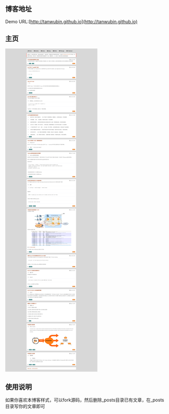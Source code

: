 ## 博客地址

Demo URL:[http://tanwubin.github.io](http://tanwubin.github.io)

## 主页

![](/upload/image/Screenshot-2018-4-25-blog.png)

## 使用说明

如果你喜欢本博客样式，可以fork源码，然后删除_posts目录已有文章，在_posts目录写你的文章即可
